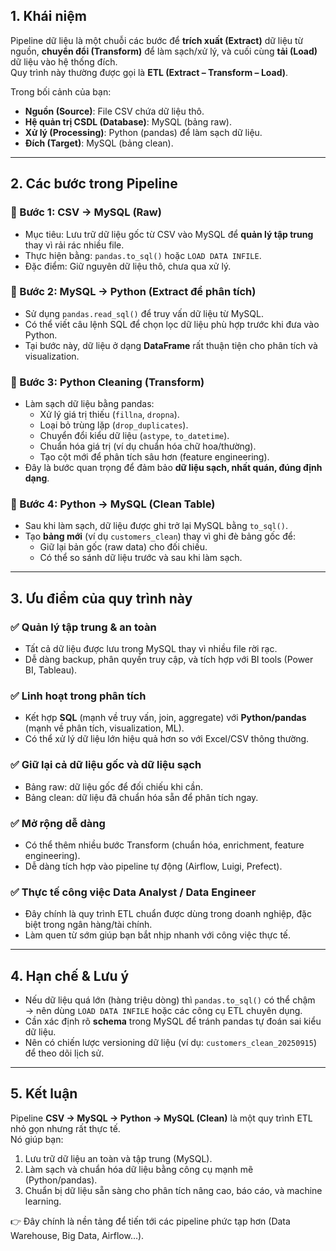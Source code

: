 ## 1. Khái niệm
Pipeline dữ liệu là một chuỗi các bước để **trích xuất (Extract)** dữ liệu từ nguồn, **chuyển đổi (Transform)** để làm sạch/xử lý, và cuối cùng **tải (Load)** dữ liệu vào hệ thống đích.  
Quy trình này thường được gọi là **ETL (Extract – Transform – Load)**.

Trong bối cảnh của bạn:
- **Nguồn (Source)**: File CSV chứa dữ liệu thô.
- **Hệ quản trị CSDL (Database)**: MySQL (bảng raw).
- **Xử lý (Processing)**: Python (pandas) để làm sạch dữ liệu.
- **Đích (Target)**: MySQL (bảng clean).

---

## 2. Các bước trong Pipeline

### 🔹 Bước 1: CSV → MySQL (Raw)
- Mục tiêu: Lưu trữ dữ liệu gốc từ CSV vào MySQL để **quản lý tập trung** thay vì rải rác nhiều file.
- Thực hiện bằng: `pandas.to_sql()` hoặc `LOAD DATA INFILE`.
- Đặc điểm: Giữ nguyên dữ liệu thô, chưa qua xử lý.

### 🔹 Bước 2: MySQL → Python (Extract để phân tích)
- Sử dụng `pandas.read_sql()` để truy vấn dữ liệu từ MySQL.
- Có thể viết câu lệnh SQL để chọn lọc dữ liệu phù hợp trước khi đưa vào Python.
- Tại bước này, dữ liệu ở dạng **DataFrame** rất thuận tiện cho phân tích và visualization.

### 🔹 Bước 3: Python Cleaning (Transform)
- Làm sạch dữ liệu bằng pandas:
  - Xử lý giá trị thiếu (`fillna`, `dropna`).
  - Loại bỏ trùng lặp (`drop_duplicates`).
  - Chuyển đổi kiểu dữ liệu (`astype`, `to_datetime`).
  - Chuẩn hóa giá trị (ví dụ chuẩn hóa chữ hoa/thường).
  - Tạo cột mới để phân tích sâu hơn (feature engineering).
- Đây là bước quan trọng để đảm bảo **dữ liệu sạch, nhất quán, đúng định dạng**.

### 🔹 Bước 4: Python → MySQL (Clean Table)
- Sau khi làm sạch, dữ liệu được ghi trở lại MySQL bằng `to_sql()`.
- Tạo **bảng mới** (ví dụ `customers_clean`) thay vì ghi đè bảng gốc để:
  - Giữ lại bản gốc (raw data) cho đối chiếu.
  - Có thể so sánh dữ liệu trước và sau khi làm sạch.

---

## 3. Ưu điểm của quy trình này

### ✅ Quản lý tập trung & an toàn
- Tất cả dữ liệu được lưu trong MySQL thay vì nhiều file rời rạc.
- Dễ dàng backup, phân quyền truy cập, và tích hợp với BI tools (Power BI, Tableau).

### ✅ Linh hoạt trong phân tích
- Kết hợp **SQL** (mạnh về truy vấn, join, aggregate) với **Python/pandas** (mạnh về phân tích, visualization, ML).
- Có thể xử lý dữ liệu lớn hiệu quả hơn so với Excel/CSV thông thường.

### ✅ Giữ lại cả dữ liệu gốc và dữ liệu sạch
- Bảng raw: dữ liệu gốc để đối chiếu khi cần.
- Bảng clean: dữ liệu đã chuẩn hóa sẵn để phân tích ngay.

### ✅ Mở rộng dễ dàng
- Có thể thêm nhiều bước Transform (chuẩn hóa, enrichment, feature engineering).
- Dễ dàng tích hợp vào pipeline tự động (Airflow, Luigi, Prefect).

### ✅ Thực tế công việc Data Analyst / Data Engineer
- Đây chính là quy trình ETL chuẩn được dùng trong doanh nghiệp, đặc biệt trong ngân hàng/tài chính.
- Làm quen từ sớm giúp bạn bắt nhịp nhanh với công việc thực tế.

---

## 4. Hạn chế & Lưu ý
- Nếu dữ liệu quá lớn (hàng triệu dòng) thì `pandas.to_sql()` có thể chậm → nên dùng `LOAD DATA INFILE` hoặc các công cụ ETL chuyên dụng.
- Cần xác định rõ **schema** trong MySQL để tránh pandas tự đoán sai kiểu dữ liệu.
- Nên có chiến lược versioning dữ liệu (ví dụ: `customers_clean_20250915`) để theo dõi lịch sử.

---

## 5. Kết luận
Pipeline **CSV → MySQL → Python → MySQL (Clean)** là một quy trình ETL nhỏ gọn nhưng rất thực tế.  
Nó giúp bạn:
1. Lưu trữ dữ liệu an toàn và tập trung (MySQL).  
2. Làm sạch và chuẩn hóa dữ liệu bằng công cụ mạnh mẽ (Python/pandas).  
3. Chuẩn bị dữ liệu sẵn sàng cho phân tích nâng cao, báo cáo, và machine learning.  

👉 Đây chính là nền tảng để tiến tới các pipeline phức tạp hơn (Data Warehouse, Big Data, Airflow…).  
